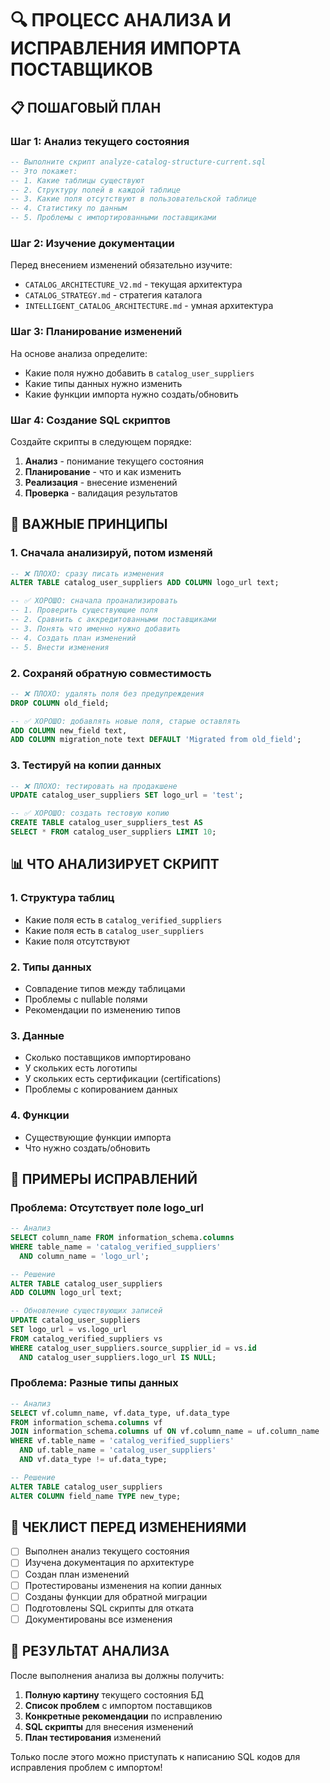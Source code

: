 # 🔍 ПРОЦЕСС АНАЛИЗА И ИСПРАВЛЕНИЯ ИМПОРТА ПОСТАВЩИКОВ

## 📋 ПОШАГОВЫЙ ПЛАН

### Шаг 1: Анализ текущего состояния
```sql
-- Выполните скрипт analyze-catalog-structure-current.sql
-- Это покажет:
-- 1. Какие таблицы существуют
-- 2. Структуру полей в каждой таблице
-- 3. Какие поля отсутствуют в пользовательской таблице
-- 4. Статистику по данным
-- 5. Проблемы с импортированными поставщиками
```

### Шаг 2: Изучение документации
Перед внесением изменений обязательно изучите:
- `CATALOG_ARCHITECTURE_V2.md` - текущая архитектура
- `CATALOG_STRATEGY.md` - стратегия каталога
- `INTELLIGENT_CATALOG_ARCHITECTURE.md` - умная архитектура

### Шаг 3: Планирование изменений
На основе анализа определите:
- Какие поля нужно добавить в `catalog_user_suppliers`
- Какие типы данных нужно изменить
- Какие функции импорта нужно создать/обновить

### Шаг 4: Создание SQL скриптов
Создайте скрипты в следующем порядке:
1. **Анализ** - понимание текущего состояния
2. **Планирование** - что и как изменить
3. **Реализация** - внесение изменений
4. **Проверка** - валидация результатов

## 🚨 ВАЖНЫЕ ПРИНЦИПЫ

### 1. Сначала анализируй, потом изменяй
```sql
-- ❌ ПЛОХО: сразу писать изменения
ALTER TABLE catalog_user_suppliers ADD COLUMN logo_url text;

-- ✅ ХОРОШО: сначала проанализировать
-- 1. Проверить существующие поля
-- 2. Сравнить с аккредитованными поставщиками
-- 3. Понять что именно нужно добавить
-- 4. Создать план изменений
-- 5. Внести изменения
```

### 2. Сохраняй обратную совместимость
```sql
-- ❌ ПЛОХО: удалять поля без предупреждения
DROP COLUMN old_field;

-- ✅ ХОРОШО: добавлять новые поля, старые оставлять
ADD COLUMN new_field text,
ADD COLUMN migration_note text DEFAULT 'Migrated from old_field';
```

### 3. Тестируй на копии данных
```sql
-- ❌ ПЛОХО: тестировать на продакшене
UPDATE catalog_user_suppliers SET logo_url = 'test';

-- ✅ ХОРОШО: создать тестовую копию
CREATE TABLE catalog_user_suppliers_test AS 
SELECT * FROM catalog_user_suppliers LIMIT 10;
```

## 📊 ЧТО АНАЛИЗИРУЕТ СКРИПТ

### 1. Структура таблиц
- Какие поля есть в `catalog_verified_suppliers`
- Какие поля есть в `catalog_user_suppliers`
- Какие поля отсутствуют

### 2. Типы данных
- Совпадение типов между таблицами
- Проблемы с nullable полями
- Рекомендации по изменению типов

### 3. Данные
- Сколько поставщиков импортировано
- У скольких есть логотипы
- У скольких есть сертификации (certifications)
- Проблемы с копированием данных

### 4. Функции
- Существующие функции импорта
- Что нужно создать/обновить

## 🔧 ПРИМЕРЫ ИСПРАВЛЕНИЙ

### Проблема: Отсутствует поле logo_url
```sql
-- Анализ
SELECT column_name FROM information_schema.columns 
WHERE table_name = 'catalog_verified_suppliers' 
  AND column_name = 'logo_url';

-- Решение
ALTER TABLE catalog_user_suppliers 
ADD COLUMN logo_url text;

-- Обновление существующих записей
UPDATE catalog_user_suppliers 
SET logo_url = vs.logo_url
FROM catalog_verified_suppliers vs
WHERE catalog_user_suppliers.source_supplier_id = vs.id
  AND catalog_user_suppliers.logo_url IS NULL;
```

### Проблема: Разные типы данных
```sql
-- Анализ
SELECT vf.column_name, vf.data_type, uf.data_type
FROM information_schema.columns vf
JOIN information_schema.columns uf ON vf.column_name = uf.column_name
WHERE vf.table_name = 'catalog_verified_suppliers'
  AND uf.table_name = 'catalog_user_suppliers'
  AND vf.data_type != uf.data_type;

-- Решение
ALTER TABLE catalog_user_suppliers 
ALTER COLUMN field_name TYPE new_type;
```

## 📝 ЧЕКЛИСТ ПЕРЕД ИЗМЕНЕНИЯМИ

- [ ] Выполнен анализ текущего состояния
- [ ] Изучена документация по архитектуре
- [ ] Создан план изменений
- [ ] Протестированы изменения на копии данных
- [ ] Созданы функции для обратной миграции
- [ ] Подготовлены SQL скрипты для отката
- [ ] Документированы все изменения

## 🎯 РЕЗУЛЬТАТ АНАЛИЗА

После выполнения анализа вы должны получить:
1. **Полную картину** текущего состояния БД
2. **Список проблем** с импортом поставщиков
3. **Конкретные рекомендации** по исправлению
4. **SQL скрипты** для внесения изменений
5. **План тестирования** изменений

Только после этого можно приступать к написанию SQL кодов для исправления проблем с импортом! 